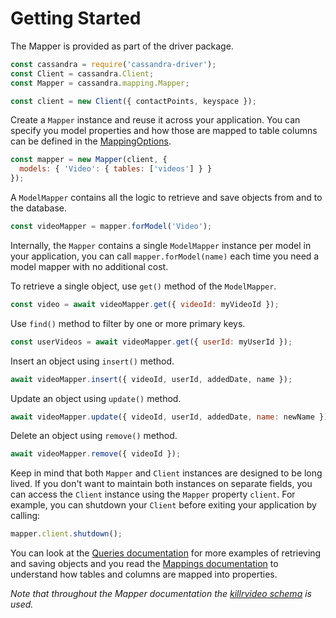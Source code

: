 # Getting Started

The Mapper is provided as part of the driver package.

```javascript
const cassandra = require('cassandra-driver');
const Client = cassandra.Client;
const Mapper = cassandra.mapping.Mapper;

const client = new Client({ contactPoints, keyspace });
```

Create a `Mapper` instance and reuse it across your application. You can specify you model properties and how those
are mapped to table columns can be defined in the [MappingOptions](../defining-mappings/). 

```javascript
const mapper = new Mapper(client, { 
  models: { 'Video': { tables: ['videos'] } }
});
```

A `ModelMapper` contains all the logic to retrieve and save objects from and to the database.

```javascript
const videoMapper = mapper.forModel('Video');
```

Internally, the `Mapper` contains a single `ModelMapper` instance per model in your application, you can call 
`mapper.forModel(name)` each time you need a model mapper with no additional cost.

To retrieve a single object, use `get()` method of the `ModelMapper`.

```javascript
const video = await videoMapper.get({ videoId: myVideoId });
```

Use `find()` method to filter by one or more primary keys.

```javascript
const userVideos = await videoMapper.get({ userId: myUserId });
```

Insert an object using `insert()` method.

```javascript
await videoMapper.insert({ videoId, userId, addedDate, name });
```

Update an object using `update()` method.

```javascript
await videoMapper.update({ videoId, userId, addedDate, name: newName });
```

Delete an object using `remove()` method.

```javascript
await videoMapper.remove({ videoId });
```

Keep in mind that both `Mapper` and `Client` instances are designed to be long lived. If you don't want to maintain 
both instances on separate fields, you can access the `Client` instance using the `Mapper` property `client`. For 
example, you can shutdown your `Client` before exiting your application by calling:

```javascript
mapper.client.shutdown();
```

You can look at the [Queries documentation](../queries/) for more examples of retrieving and saving 
objects and you read the [Mappings documentation](../defining-mappings/) to understand how 
tables and columns are mapped into properties.

*Note that throughout the Mapper documentation the [killrvideo schema][killrvideo] is used.* 

[killrvideo]: https://github.com/pmcfadin/killrvideo-sample-schema